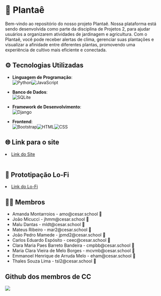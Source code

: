 # 🌱 Plantaê
Bem-vindo ao repositório do nosso projeto Plantaê. Nossa plataforma está sendo desenvolvida como parte da disciplina de Projetos 2, para ajudar usuários a organizarem atividades de jardinagem e agricultura. Com o Plantaê, você pode receber alertas de clima, gerenciar suas plantações e visualizar a afinidade entre diferentes plantas, promovendo uma experiência de cultivo mais eficiente e conectada.
<br>

## ⚙ Tecnologias Utilizadas

- **Linguagem de Programação**:<br>![Python](https://img.shields.io/badge/Python-3776AB?style=for-the-badge&logo=python&logoColor=white)![JavaScript](https://img.shields.io/badge/JavaScript-F7DF1E?style=for-the-badge&logo=javascript&logoColor=black)

- **Banco de Dados**:<br>![SQLite](https://img.shields.io/badge/SQLite-003B57?style=for-the-badge&logo=sqlite&logoColor=white)

- **Framework de Desenvolvimento**:<br>![Django](https://img.shields.io/badge/Django-092E20?style=for-the-badge&logo=django&logoColor=white)

- **Frontend**:<br>![Bootstrap](https://img.shields.io/badge/Bootstrap-7952B3?style=for-the-badge&logo=bootstrap&logoColor=white)![HTML](https://img.shields.io/badge/HTML5-E34F26?style=for-the-badge&logo=html5&logoColor=white)![CSS](https://img.shields.io/badge/CSS3-1572B6?style=for-the-badge&logo=css3&logoColor=white)

## 🌐 Link para o site
<li> <a href="https://sites.google.com/d/1JXK5ta2sqep8pjpk_3bkcOIRbX0YvDPX/p/1qiB0RkR-gudio6mNbYCOyr53QmjL94f_/edit">Link do Site</a> </li>
<br>

## 📑 Prototipação Lo-Fi
<li> <a href = "https://www.figma.com/proto/9YfudFBdVCbdnRiEKH5Hyq/Planta%C3%AA---Projetos-2-%F0%9F%8C%B1?node-id=103-339&node-type=canvas&t=08kK10QCC2D3SZ5t-1&scaling=min-zoom&content-scaling=fixed&page-id=0%3A1&starting-point-node-id=103%3A339"> Link do Lo-Fi </a></li>

## 👩‍💻 Membros

<ul>
  <li>
    Amanda Montarroios - amo@cesar.school 📩
  </li>
  <li>
    João Micucci - jhmm@cesar.school 📩
  </li>
   <li>
    Malu Dantas - mldt@cesar.school 📩
  </li>
  <li>
    Mateus Ribeiro - mar2@cesar.school 📩
  </li>
  <li>
    João Pedro Mamede - jpmd2@cesar.school 📩
  </li>
  <li>
    Carlos Eduardo Espósito - ceec@cesar.school 📩
  </li>
    <li>
    Clara Maria Paes Barreto Bandeira - cmpbb@cesar.school 📩
  </li>
  <li>
    Maria Clara Vieira de Melo Borges - mcvmb@cesar.school 📩
  </li>
   <li>
    Emmanoel Henrique de Arruda Melo - eham@cesar.school 📩
  </li>
  <li>
    Thales Souza Lima - tsl2@cesar.school  📩
  </li>
</ul>

## Github dos membros de CC

<a href="https://github.com/Carlosesposito22/Projeto-Django/graphs/contributors">
  <img src="https://contrib.rocks/image?repo=Carlosesposito22/Projeto-Django" />
</a>

<br>
<br>
